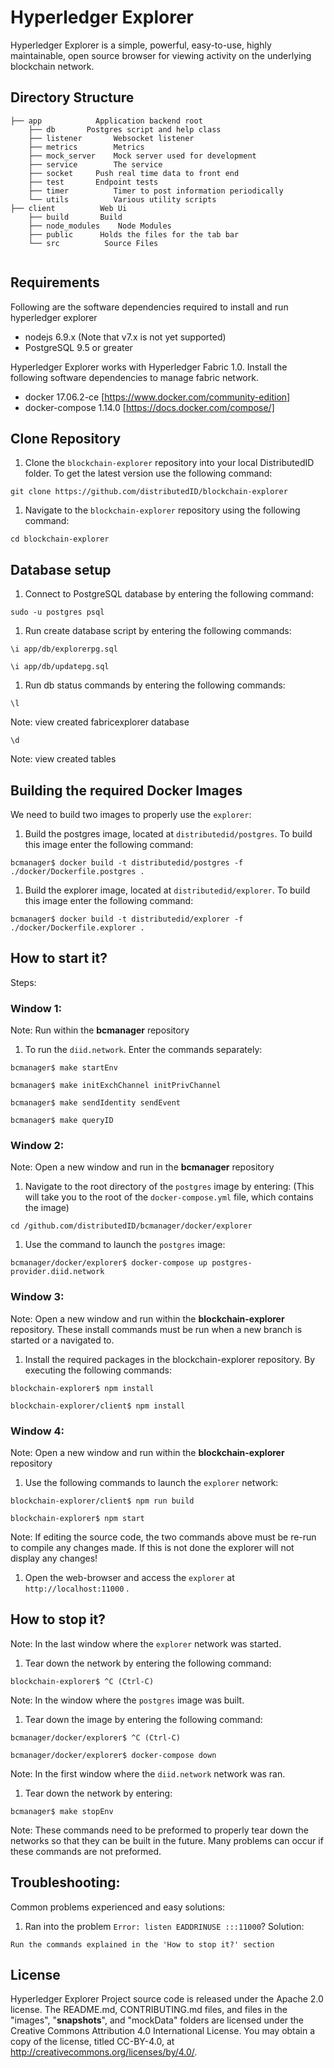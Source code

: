 Hyperledger Explorer
=======

Hyperledger Explorer is a simple, powerful, easy-to-use, highly maintainable, open source browser for viewing activity on the underlying blockchain network.

## Directory Structure
```
├── app            Application backend root
	├── db		 Postgres script and help class
	├── listener       Websocket listener
	├── metrics        Metrics
	├── mock_server	   Mock server used for development
	├── service        The service
	├── socket	   Push real time data to front end
	├── test	   Endpoint tests
	├── timer          Timer to post information periodically
	└── utils          Various utility scripts
├── client          Web Ui
	├── build       Build
	├── node_modules    Node Modules
	├── public		Holds the files for the tab bar
	└── src          Source Files


```

## Requirements

Following are the software dependencies required to install and run hyperledger explorer
* nodejs 6.9.x (Note that v7.x is not yet supported)
* PostgreSQL 9.5 or greater

Hyperledger Explorer works with Hyperledger Fabric 1.0.  Install the following software dependencies to manage fabric network.
* docker 17.06.2-ce [https://www.docker.com/community-edition]
* docker-compose 1.14.0 [https://docs.docker.com/compose/]

## Clone Repository

1. Clone the `blockchain-explorer` repository into your local DistributedID folder. To get the latest version use the following command:

```
git clone https://github.com/distributedID/blockchain-explorer
```

1. Navigate to the `blockchain-explorer` repository using the following command:

```
cd blockchain-explorer
```

## Database setup

1. Connect to PostgreSQL database by entering the following command:

```
sudo -u postgres psql
```

1. Run create database script by entering the following commands:

```
\i app/db/explorerpg.sql
```
```
\i app/db/updatepg.sql

```

1. Run db status commands by entering the following commands:

```
\l
```
Note: view created fabricexplorer database

```
\d
```
Note: view created tables


## Building the required Docker Images

We need to build two images to properly use the `explorer`:

1. Build the postgres image, located at `distributedid/postgres`. To build this image enter the following command:

```
bcmanager$ docker build -t distributedid/postgres -f ./docker/Dockerfile.postgres .
```

1.  Build the explorer image, located at `distributedid/explorer`. To build this image enter the following command:

```
bcmanager$ docker build -t distributedid/explorer -f ./docker/Dockerfile.explorer .
```

## How to start it?

Steps:

### Window 1:

Note: Run within the __bcmanager__ repository

1. To run the `diid.network`. Enter the commands separately:

```
bcmanager$ make startEnv
```
```
bcmanager$ make initExchChannel initPrivChannel
```
```
bcmanager$ make sendIdentity sendEvent
```
```
bcmanager$ make queryID
```

### Window 2:

Note: Open a new window and run in the __bcmanager__ repository

1. Navigate to the root directory of the `postgres` image by entering:
(This will take you to the root of the `docker-compose.yml` file, which contains the image)

```
cd /github.com/distributedID/bcmanager/docker/explorer
```

1. Use the command to launch the `postgres` image:

```
bcmanager/docker/explorer$ docker-compose up postgres-provider.diid.network
```

### Window 3:

Note: Open a new window and run within the __blockchain-explorer__ repository. These install commands must be run when a new branch is started or a navigated to.

1. Install the required packages in the blockchain-explorer repository. By executing the following commands:

```
blockchain-explorer$ npm install
```
```
blockchain-explorer/client$ npm install
```

### Window 4:

Note: Open a new window and run within the __blockchain-explorer__ repository

1. Use the following commands to launch the `explorer` network:

```
blockchain-explorer/client$ npm run build
```
```
blockchain-explorer$ npm start
```
Note: If editing the source code, the two commands above must be re-run to compile any changes made. If this is not done the explorer will not display any changes!

1. Open the web-browser and access the `explorer` at `http://localhost:11000` .


## How to stop it?

Note: In the last window where the `explorer` network was started.

1. Tear down the network by entering the following command:
```
blockchain-explorer$ ^C (Ctrl-C)
```

Note: In the window where the `postgres` image was built.

1. Tear down the image by entering the following command:

```
bcmanager/docker/explorer$ ^C (Ctrl-C)
```
```
bcmanager/docker/explorer$ docker-compose down
```

Note: In the first window where the `diid.network` network was ran.

1. Tear down the network by entering:

```
bcmanager$ make stopEnv
```

Note: These commands need to be preformed to properly tear down the networks so that they can be built in the future. Many problems can occur if these commands are not preformed.


## Troubleshooting:
Common problems experienced and easy solutions:

1. Ran into the problem `Error: listen EADDRINUSE :::11000`? Solution:
```
Run the commands explained in the 'How to stop it?' section
```


## License

Hyperledger Explorer Project source code is released under the Apache 2.0 license. The README.md, CONTRIBUTING.md files, and files in the "images", "__snapshots__", and "mockData" folders are licensed under the Creative Commons Attribution 4.0 International License. You may obtain a copy of the license, titled CC-BY-4.0, at http://creativecommons.org/licenses/by/4.0/.

